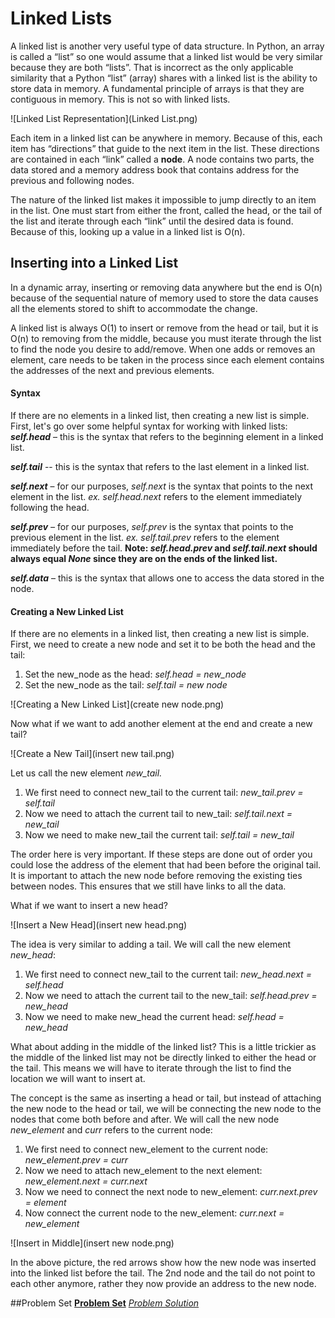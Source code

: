 # Linked Lists
A linked list is another very useful type of data structure. In Python, an array is called a “list” so one would assume
that a linked list would be very similar because they are both “lists”. That is incorrect as the only applicable
similarity that a Python “list” (array) shares with a linked list is the ability to store data in memory. A fundamental
principle of arrays is that they are contiguous in memory. This is not so with linked lists.

![Linked List Representation](Linked List.png)

Each item in a linked list can be anywhere in memory. Because of this, each item has “directions” that guide to the next
item in the list. These directions are contained in each “link” called a **node**. A node contains two parts, the data
stored and a memory address book that contains address for the previous and following nodes.

The nature of the linked list makes it impossible to jump directly to an item in the list. One must start from either
the front, called the head, or the tail of the list and iterate through each “link” until the desired data is found.
Because of this, looking up a value in a linked list is O(n).

## Inserting into a Linked List
In a dynamic array, inserting or removing data anywhere but the end is O(n) because of the sequential nature of memory
used to store the data causes all the elements stored to shift to accommodate the change.

A linked list is always O(1) to insert or remove from the head or tail, but it is O(n) to removing from the middle,
because you must iterate through the list to find the node you desire to add/remove. When one adds or removes an
element, care needs to be taken in the process since each element contains the addresses of the next and previous
elements.

#### Syntax
If there are no elements in a linked list, then creating a new list is simple. First, let's go over some helpful syntax
for working with linked lists:
**_self.head_** – this is the syntax that refers to the beginning element in a linked list.

**_self.tail_** -- this is the syntax that refers to the last element in a linked list.

**_self.next_** – for our purposes, _self.next_ is the syntax that points to the next element in the list.
_ex. self.head.next_ refers to the element immediately following the head.

**_self.prev_** _–_ for our purposes, _self.prev_ is the syntax that points to the previous element in the list.
_ex. self.tail.prev_ refers to the element immediately before the tail. **Note: _self.head.prev_ and _self.tail.next_
should always equal _None_ since they are on the ends of the linked list.**

**_self.data_** – this is the syntax that allows one to access the data stored in the node.

#### Creating a New Linked List
If there are no elements in a linked list, then creating a new list is simple. First, we need to create a new node and
set it to be both the head and the tail:

1. Set the new_node as the head: _self.head = new_node_
2. Set the new_node as the tail: _self.tail = new node_

![Creating a New Linked List](create new node.png)

Now what if we want to add another element at the end and create a new tail?

![Create a New Tail](insert new tail.png)

Let us call the new element _new_tail._
1. We first need to connect new_tail to the current tail: _new_tail.prev = self.tail_
2. Now we need to attach the current tail to new_tail: _self.tail.next = new_tail_
3. Now we need to make new_tail the current tail: _self.tail = new_tail_

 The order here is very important. If these steps are done out of order you could lose the address of the element that
 had been before the original tail. It is important to attach the new node before removing the existing ties between
 nodes. This ensures that we still have links to all the data.
 
What if we want to insert a new head?

![Insert a New Head](insert new head.png)

The idea is very similar to adding a tail. We will call the new element _new_head_:
1. We first need to connect new_tail to the current tail: _new_head.next = self.head_
2. Now we need to attach the current tail to the new_tail: _self.head.prev = new_head_
3. Now we need to make new_head the current head: _self.head = new_head_

What about adding in the middle of the linked list? This is a little trickier as the middle of the linked list may not
be directly linked to either the head or the tail. This means we will have to iterate through the list to find the
location we will want to insert at.

The concept is the same as inserting a head or tail, but instead of attaching the new node to the head or tail, we will
be connecting the new node to the nodes that come both before and after. We will call the new node _new_element_ and
_curr_ refers to the current node:

1. We first need to connect new_element to the current node: _new_element.prev = curr_
2. Now we need to attach new_element to the next element: _new_element.next = curr.next_
3. Now we need to connect the next node to new_element: _curr.next.prev = element_
4. Now connect the current node to the new_element: _curr.next = new_element_


![Insert in Middle](insert new node.png)

In the above picture, the red arrows show how the new node was inserted into the linked list before the tail. The 2nd
node and the tail do not point to each other anymore, rather they now provide an address to the new node.

##Problem Set
[**Problem Set**](https://github.com/stonks4elon/CSE212_final_project/blob/master/Linked%20List/ll_problems.py)
[_Problem Solution_](https://github.com/stonks4elon/CSE212_final_project/blob/master/Linked%20List/ll_problem_1_solution.py)
